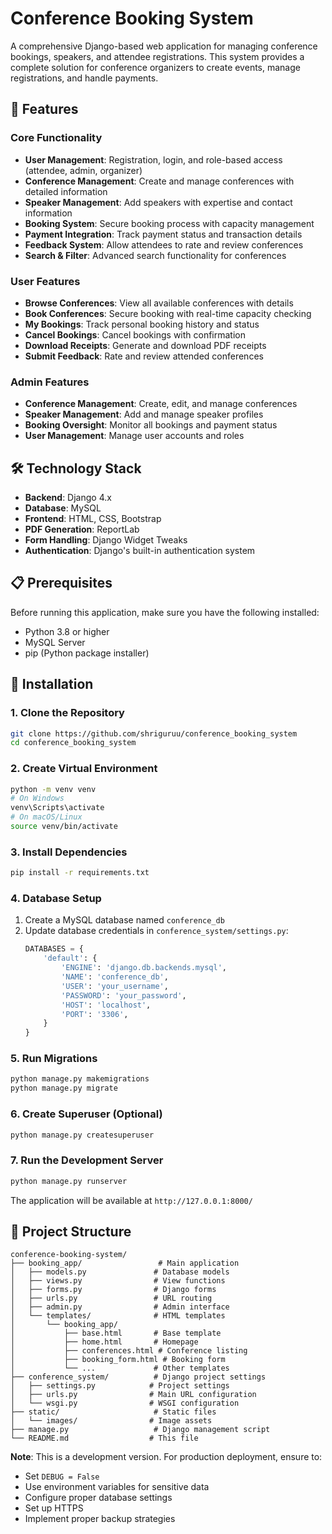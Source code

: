 # Conference Booking System

A comprehensive Django-based web application for managing conference bookings, speakers, and attendee registrations. This system provides a complete solution for conference organizers to create events, manage registrations, and handle payments.

## 🚀 Features

### Core Functionality
- **User Management**: Registration, login, and role-based access (attendee, admin, organizer)
- **Conference Management**: Create and manage conferences with detailed information
- **Speaker Management**: Add speakers with expertise and contact information
- **Booking System**: Secure booking process with capacity management
- **Payment Integration**: Track payment status and transaction details
- **Feedback System**: Allow attendees to rate and review conferences
- **Search & Filter**: Advanced search functionality for conferences

### User Features
- **Browse Conferences**: View all available conferences with details
- **Book Conferences**: Secure booking with real-time capacity checking
- **My Bookings**: Track personal booking history and status
- **Cancel Bookings**: Cancel bookings with confirmation
- **Download Receipts**: Generate and download PDF receipts
- **Submit Feedback**: Rate and review attended conferences

### Admin Features
- **Conference Management**: Create, edit, and manage conferences
- **Speaker Management**: Add and manage speaker profiles
- **Booking Oversight**: Monitor all bookings and payment status
- **User Management**: Manage user accounts and roles

## 🛠️ Technology Stack

- **Backend**: Django 4.x
- **Database**: MySQL
- **Frontend**: HTML, CSS, Bootstrap
- **PDF Generation**: ReportLab
- **Form Handling**: Django Widget Tweaks
- **Authentication**: Django's built-in authentication system

## 📋 Prerequisites

Before running this application, make sure you have the following installed:

- Python 3.8 or higher
- MySQL Server
- pip (Python package installer)

## 🚀 Installation

### 1. Clone the Repository
```bash
git clone https://github.com/shriguruu/conference_booking_system
cd conference_booking_system
```

### 2. Create Virtual Environment
```bash
python -m venv venv
# On Windows
venv\Scripts\activate
# On macOS/Linux
source venv/bin/activate
```

### 3. Install Dependencies
```bash
pip install -r requirements.txt
```

### 4. Database Setup
1. Create a MySQL database named `conference_db`
2. Update database credentials in `conference_system/settings.py`:
   ```python
   DATABASES = {
       'default': {
           'ENGINE': 'django.db.backends.mysql',
           'NAME': 'conference_db',
           'USER': 'your_username',
           'PASSWORD': 'your_password',
           'HOST': 'localhost',
           'PORT': '3306',
       }
   }
   ```

### 5. Run Migrations
```bash
python manage.py makemigrations
python manage.py migrate
```

### 6. Create Superuser (Optional)
```bash
python manage.py createsuperuser
```

### 7. Run the Development Server
```bash
python manage.py runserver
```

The application will be available at `http://127.0.0.1:8000/`

## 📁 Project Structure

```
conference-booking-system/
├── booking_app/                 # Main application
│   ├── models.py               # Database models
│   ├── views.py                # View functions
│   ├── forms.py                # Django forms
│   ├── urls.py                 # URL routing
│   ├── admin.py                # Admin interface
│   └── templates/              # HTML templates
│       └── booking_app/
│           ├── base.html       # Base template
│           ├── home.html       # Homepage
│           ├── conferences.html # Conference listing
│           ├── booking_form.html # Booking form
│           └── ...             # Other templates
├── conference_system/          # Django project settings
│   ├── settings.py            # Project settings
│   ├── urls.py                # Main URL configuration
│   └── wsgi.py                # WSGI configuration
├── static/                     # Static files
│   └── images/                # Image assets
├── manage.py                   # Django management script
└── README.md                  # This file
```



**Note**: This is a development version. For production deployment, ensure to:
- Set `DEBUG = False`
- Use environment variables for sensitive data
- Configure proper database settings
- Set up HTTPS
- Implement proper backup strategies 
